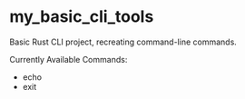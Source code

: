 # my_basic_cli_tools
Basic Rust CLI project, recreating command-line commands.

Currently Available Commands:
- echo
- exit
